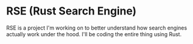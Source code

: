 # RSE (Rust Search Engine)
RSE is a project I'm working on to better understand how search engines actually work under the hood.
I'll be coding the entire thing using Rust.
